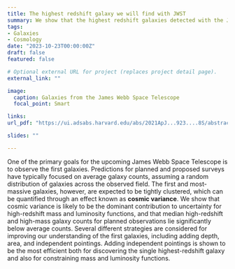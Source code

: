 ```yaml
---
title: The highest redshift galaxy we will find with JWST
summary: We show that the highest redshift galaxies detected with the James Webb Space Telescope, will have a highly skewed distribution due to galaxy clustering, which can be quantified through an effect known as **cosmic variance**.
tags:
- Galaxies
- Cosmology
date: "2023-10-23T00:00:00Z"
draft: false
featured: false

# Optional external URL for project (replaces project detail page).
external_link: ""

image:
  caption: Galaxies from the James Webb Space Telescope
  focal_point: Smart

links:
url_pdf: "https://ui.adsabs.harvard.edu/abs/2021ApJ...923....8S/abstract"

slides: ""

---
```


One of the primary goals for the upcoming James Webb Space Telescope is to observe the first galaxies. Predictions for planned and proposed surveys have typically focused on average galaxy counts, assuming a random distribution of galaxies across the observed field. The first and most-massive galaxies, however, are expected to be tightly clustered, which can be quantified through an effect known as **cosmic variance**. We show that cosmic variance is likely to be the dominant contribution to uncertainty for high-redshift mass and luminosity functions, and that median high-redshift and high-mass galaxy counts for planned observations lie significantly below average counts. Several different strategies are considered for improving our understanding of the first galaxies, including adding depth, area, and independent pointings. Adding independent pointings is shown to be the most efficient both for discovering the single highest-redshift galaxy and also for constraining mass and luminosity functions.

